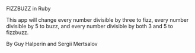 FIZZBUZZ in Ruby

This app will change every number divisible by three to fizz, every number divisible by 5 to buzz, and every number divisible by both 3 and 5 to fizzbuzz.

By Guy Halperin and Sergii Mertsalov
